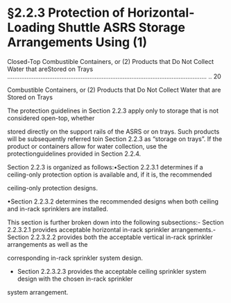 # §2.2.3 Protection of Horizontal-Loading Shuttle ASRS Storage Arrangements Using (1)



Closed-Top Combustible Containers, or (2) Products that Do Not Collect Water that areStored on Trays .................................................................................................................. .. 20

Combustible Containers, or (2) Products that Do Not Collect Water that are Stored on Trays

The protection guidelines in Section 2.2.3 apply only to storage that is not considered open-top, whether

stored directly on the support rails of the ASRS or on trays. Such products will be subsequently referred toin Section 2.2.3 as “storage on trays”. If the product or containers allow for water collection, use the protectionguidelines provided in Section 2.2.4.

Section 2.2.3 is organized as follows:•Section 2.2.3.1 determines if a ceiling-only protection option is available and, if it is, the recommended

ceiling-only protection designs.

•Section 2.2.3.2 determines the recommended designs when both ceiling and in-rack sprinklers are installed.

This section is further broken down into the following subsections:- Section 2.2.3.2.1 provides acceptable horizontal in-rack sprinkler arrangements.- Section 2.2.3.2.2 provides both the acceptable vertical in-rack sprinkler arrangements as well as the

corresponding in-rack sprinkler system design.

- Section 2.2.3.2.3 provides the acceptable ceiling sprinkler system design with the chosen in-rack sprinkler

system arrangement.